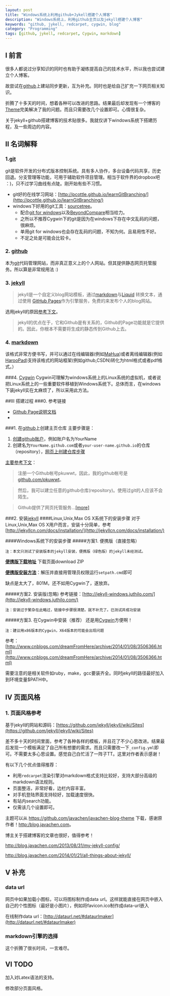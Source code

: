 ```yaml
---
layout: post
title: "Windows系统上利用github+Jykell搭建个人博客"
description: "Windows系统上，利用github主页以及jekyll搭建个人博客"
keywords: "github, jykell, redcarpet, cygwin, blog"
category: "Programming"
tags: [github, jykell, redcarpet, Cygwin, markdown]
---
```


## I 前言
很多人都说过分享知识的同时也有助于凝练提高自己的技术水平，所以我也尝试建立个人博客。

故尝试在[github](https://github.com/)上建站同步更新，互为补充。同时也是给自己扩充一下网页相关知识。

折腾了十多天的时间，想着各种可以改进的思路。结果最后却发现有一个博客的[Theme](https://github.com/javachen/javachen-blog-theme)完美解决了我的问题。而且只需要改几个设置即可。心情很复杂。

关于jekyll+github搭建博客的技术贴很多。我就仅讲下windows系统下搭建历程，及一些周边的内容。

## II 名词解释

### 1.[git](http://www.git-scm.com/)
git是软件开发的分布式版本控制系统。具有多人协作，多台设备代码共享，历史回退。分支管理等功能，可用于辅助软件项目管理。相当于软件界的dropbox吧 ：)，只不过学习曲线有点陡。刚开始有些不习惯。

* git好的在线学习网站：[http://pcottle.github.io/learnGitBranching/](http://pcottle.github.io/learnGitBranching/)
* windows下好用的git工具：[sourcetree](http://www.sourcetreeapp.com/)。
    * 配合[git for windows](http://msysgit.github.io/)以及[BeyondCompare](http://www.scootersoftware.com/)相当给力。
    * 之所以不推荐Cygwin下的git是因为在windows下存在中文乱码的问题，很麻烦。
    * 单用git for windows也会存在乱码的问题，不知为何。且易用性不好。
    * 不足之处是可能会比较卡。

### 2. [github](https://github.com/)

本为[git](http://git-scm.com/)代码管理网站，而非真正意义上的个人网站。但其提供静态网页托管服务。所以算是非常规用法 :)

### 3. [jekyll](http://jekyllcn.com/)

>jekyll是一个自定义blog网站模板，通过[markdown](http://wowubuntu.com/markdown/)与[Liquid](https://docs.shopify.com/themes/liquid-documentation/basics) 转换文本，通过使用 [GitHub Pages](https://pages.github.com/)作为引擎服务，免费的来发布个人的blog网站。

选用jekyll的原因[参考下文](http://www.pkuwwt.tk/linux/2013-11-29-build-a-github-website/)。

>jekyll的优点在于，它和Github是有关系的，Github的Page功能就是它提供的。因此，你根本不需要将生成的静态传到Github上去。

### 4. [markdown](http://wowubuntu.com/markdown/)

该格式非常方便书写，并可以通过在线编辑器(例如[MaHua](http://mahua.jser.me/))或者离线编辑器(例如[HarooPad](http://pad.haroopress.com/user.html#download))支持该格式的网站框架(例如github,CSDN)转化为html格式或者pdf格式。）


###4. [Cygwin](https://cygwin.com/)
Cygwin可理解为windows系统上的Linux系统的虚拟机，或者说把Linux系统上的一些重要软件移植到Windows系统下。总体而言，在windows下装jekyll实在太麻烦了，所以采用此方法。


##III 搭建过程
###0. 参考链接
- [Github Page说明文档](https://pages.github.com/)
-

###1. 在[github](https://github.com/)上创建主页仓库
主要步骤是：

1. [创建github账户](https://github.com/join)，例如账户名为YourName
2. 创建名为`YourName.github.com`或者`your-user-name.github.io`的仓库（repository），[网页上创建仓库步骤](https://help.github.com/articles/create-a-repo/)

[主要参考下文](http://www.pkuwwt.tk/linux/2013-11-29-build-a-github-website/)：

>注册一个Github帐号pkuwwt，因此，我的github帐号是
[github.com/pkuwwt](https://github.com/pkuwwt)。

>然后，我可以建立任意的github仓库(repository)。使用过git的人应该不会陌生。

>Github提供了网页托管服务...[[more]](http://www.pkuwwt.tk/linux/2013-11-29-build-a-github-website/)

###2. 安装[jekyll](http://jekyllcn.com/)
####Linux,Unix,Max OS X系统下的安装步骤
对于Linux,Unix,Max OS X用户而言，安装十分简单，参考[http://jekyllcn.com/docs/installation/](http://jekyllcn.com/docs/installation/)

####Windows系统下的安装步骤
#####方案1. 便携版（直接忽略）

`注：本文只测试了安装版本的jekyll安装，便携版（绿色版）的jekyll未经测试。`

**[便携版下载地址](https://github.com/madhur/PortableJekyll)**
下载页面download ZIP

**[便携版安装方法](https://github.com/madhur/PortableJekyll/wiki)**：解压并直接用管理员权限运行`setpath.cmd`即可

缺点是太大了，801M，还不如用Cygwin了，遂放弃。

#####方案2. 安装版(忽略)
参考链接：[http://jekyll-windows.juthilo.com/](http://jekyll-windows.juthilo.com/)

`注：安装过于繁杂在此略过，链接中步骤很清楚。就不补充了。已测试并成功安装`

#####方案3. 在Cygwin中安装（推荐）
还是用[Cygwin](https://cygwin.com/)方便啊！

`注：建议用x86版本的Cygwin，X64版本的可能会出现问题`

参考：[http://www.cnblogs.com/dreamFromHere/archive/2014/01/08/3506366.html](http://www.cnblogs.com/dreamFromHere/archive/2014/01/08/3506366.html)

需要注意的是相关软件如ruby，make，gcc要装齐全。同时jekyll的路径最好加入到环境变量$PATH中。

## IV 页面风格

### 1. 页面风格参考

基于jekyll的网站和源码：[https://github.com/jekyll/jekyll/wiki/Sites](https://github.com/jekyll/jekyll/wiki/Sites)


差不多十天的时间里面，参考了各种各样的模板，并且花了不少心思改进。结果最后发现一个模板满足了自己所有想要的需求。而且只需要改一下`_config.yml`即可。不需要太多心思设置。感觉自己白忙活了一阵子TT。这里对作者表示感谢！

有以下几个优点值得推荐：

* 利用`redcarpet`渲染引擎对markdown格式支持比较好，支持大部分高级的markdown语法规则。
* 页面整洁，非常好看，边栏内容丰富。
* 对手机登陆界面支持较好，加载速度很快。
* 有站内search功能。
* 仅需该几个设置即可。

主题可以从 <https://github.com/javachen/javachen-blog-theme> 下载，感谢原作者！[http:/blog.javachen.com](http://blog.javachen.com)。

博主关于搭建博客的文章也很好，值得参考！

<http://blog.javachen.com/2013/08/31/my-jekyll-config/>

<http://blog.javachen.com/2014/01/21/all-things-about-jekyll/>

## V 补充

### data url

网页中如果加载小图标，可以将图标制作成data url。这样就能直接在网页中嵌入自己的个性图标（最好是小图片），例如将favicon.ico制作成data-url嵌入

在线制作data url：[http://dataurl.net/#dataurlmaker](http://dataurl.net/#dataurlmaker)

### markdown引擎的选择

这个折腾了很长时间，一言难尽。


## VI TODO

加入对Latex语法的支持。

修改部分页面风格。
